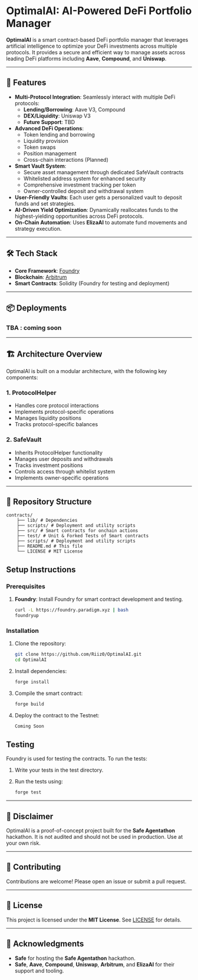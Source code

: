 # OptimalAI: AI-Powered DeFi Portfolio Manager

**OptimalAI** is a smart contract-based DeFi portfolio manager that leverages artificial intelligence to optimize your DeFi investments across multiple protocols. It provides a secure and efficient way to manage assets across leading DeFi platforms including **Aave**, **Compound**, and **Uniswap**.

---

## 🚀 Features

- **Multi-Protocol Integration**: Seamlessly interact with multiple DeFi protocols:
    - **Lending/Borrowing**: Aave V3, Compound
    - **DEX/Liquidity**: Uniswap V3
    - **Future Support**: TBD
- **Advanced DeFi Operations**:
    - Token lending and borrowing
    - Liquidity provision
    - Token swaps
    - Position management
    - Cross-chain interactions (Planned)
- **Smart Vault System**:
    - Secure asset management through dedicated SafeVault contracts
    - Whitelisted address system for enhanced security
    - Comprehensive investment tracking per token
    - Owner-controlled deposit and withdrawal system
- **User-Friendly Vaults**: Each user gets a personalized vault to deposit funds and set strategies.
- **AI-Driven Yield Optimization**: Dynamically reallocates funds to the highest-yielding opportunities across DeFi protocols.
- **On-Chain Automation**: Uses **ElizaAI** to automate fund movements and strategy execution.

---

## 🛠️ Tech Stack

- **Core Framework**: [Foundry](https://foundry.paradigm.xyz)
- **Blockchain**: [Arbitrum](https://arbitrum.io)
- **Smart Contracts**: Solidity (Foundry for testing and deployment)

---

## 📦 Deployments

### TBA : coming soon

---

## 🏗️ Architecture Overview

OptimalAI is built on a modular architecture, with the following key components:

### 1. **ProtocolHelper**
- Handles core protocol interactions
- Implements protocol-specific operations
- Manages liquidity positions
- Tracks protocol-specific balances

### 2. **SafeVault**
- Inherits ProtocolHelper functionality
- Manages user deposits and withdrawals
- Tracks investment positions
- Controls access through whitelist system
- Implements owner-specific operations

---


## 📂 Repository Structure

```
contracts/
    ├── lib/ # Dependencies
    ├── scripts/ # Deployment and utility scripts
    ├── src/ # Smart contracts for onchain actions
    ├── test/ # Unit & Forked Tests of Smart contracts
    ├── scripts/ # Deployment and utility scripts
    ├── README.md # This file
    └── LICENSE # MIT License
```

## Setup Instructions

### Prerequisites

1. **Foundry**: Install Foundry for smart contract development and testing.
   ```bash
   curl -L https://foundry.paradigm.xyz | bash
   foundryup
   ```

### Installation

1. Clone the repository:

   ```bash
   git clone https://github.com/Riiz0/OptimalAI.git
   cd OptimalAI
   ```

2. Install dependencies:

   ```bash
   forge install
   ```

3. Compile the smart contract:

   ```bash
   forge build
   ```

4. Deploy the contract to the Testnet:

   ```bash
   Coming Soon
   ```

## Testing

Foundry is used for testing the contracts. To run the tests:

1. Write your tests in the test directory.

2. Run the tests using:
   ```bash
   forge test
   ```

---

## 🚨 Disclaimer

OptimalAI is a proof-of-concept project built for the **Safe Agentathon** hackathon. It is not audited and should not be used in production. Use at your own risk.

---

## 🤝 Contributing

Contributions are welcome! Please open an issue or submit a pull request.

---

## 📄 License

This project is licensed under the **MIT License**. See [LICENSE](LICENSE) for details.

---

## 🙏 Acknowledgments

- **Safe** for hosting the **Safe Agentathon** hackathon.
- **Safe**, **Aave**, **Compound**, **Uniswap**, **Arbitrum**, and **ElizaAI** for their support and tooling.
